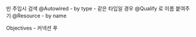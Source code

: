 빈 주입시 검색
@Autowired - by type
	- 같은 타입일 경우 @Qualify 로 이름 붙여주기
@Resource - by name

Objectives
	- 커넥션 푸

<!--stackedit_data:
eyJoaXN0b3J5IjpbMTA2Nzk1MDMzMSwtMTEwMTM5Nzc1OSw0OT
c4MTg4MTBdfQ==
-->